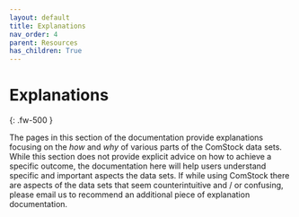 ```yaml
---
layout: default
title: Explanations
nav_order: 4
parent: Resources
has_children: True
---
```

    
# Explanations
{: .fw-500 }

The pages in this section of the documentation provide explanations focusing on the *how* and *why* of various parts of the ComStock data sets. While this section does not provide explicit advice on how to achieve a specific outcome, the documentation here will help users understand specific and important aspects the data sets. If while using ComStock there are aspects of the data sets that seem counterintuitive and / or confusing, please email us to recommend an additional piece of explanation documentation.